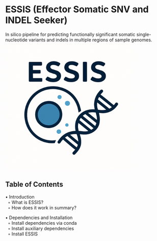# ESSIS (Effector Somatic SNV and INDEL Seeker)
In silico pipeline for predicting functionally significant somatic single-nucleotide variants and indels in multiple regions of sample genomes.
<img src="images/ESSIS_logo.png" alt="ESSIS workflow" width="400" height="400"/>
## Table of Contents

• Introduction  
&nbsp;&nbsp;◦ What is ESSIS?  
&nbsp;&nbsp;◦ How does it work in summary?

• Dependencies and Installation  
&nbsp;&nbsp;◦ Install dependencies via conda  
&nbsp;&nbsp;◦ Install auxiliary dependencies  
&nbsp;&nbsp;◦ Install ESSIS

